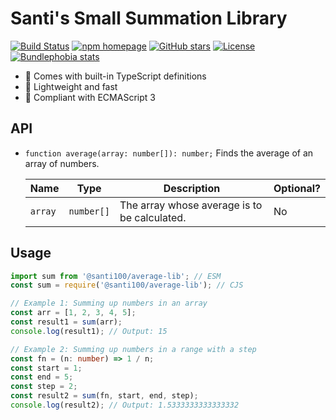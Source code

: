 # Santi's Small Summation Library

[![Build Status](https://github.com/santi100a/average-lib/actions/workflows/ci.yml/badge.svg)](https://github.com/santi100a/average-lib/actions)
[![npm homepage](https://img.shields.io/npm/v/@santi100/average-lib)](https://npmjs.org/package/@santi100/average-lib)
[![GitHub stars](https://img.shields.io/github/stars/santi100a/average-lib.svg)](https://github.com/santi100a/average-lib)
[![License](https://img.shields.io/github/license/santi100a/average-lib.svg)](https://github.com/santi100a/average-lib)
[![Bundlephobia stats](https://img.shields.io/bundlephobia/min/@santi100/average-lib)](https://bundlephobia.com/package/@santi100/average-lib@latest)

- 📘 Comes with built-in TypeScript definitions
- 🚀 Lightweight and fast
- 👴 Compliant with ECMAScript 3

## API

- `function average(array: number[]): number;` Finds the average of an array of numbers.

  | Name | Type | Description | Optional? |
  |------|------|-------------|-----------|
  | `array` | `number[]` | The array whose average is to be calculated. | No |

## Usage

```typescript
import sum from '@santi100/average-lib'; // ESM
const sum = require('@santi100/average-lib'); // CJS

// Example 1: Summing up numbers in an array
const arr = [1, 2, 3, 4, 5];
const result1 = sum(arr);
console.log(result1); // Output: 15

// Example 2: Summing up numbers in a range with a step
const fn = (n: number) => 1 / n;
const start = 1;
const end = 5;
const step = 2;
const result2 = sum(fn, start, end, step);
console.log(result2); // Output: 1.5333333333333332
```

